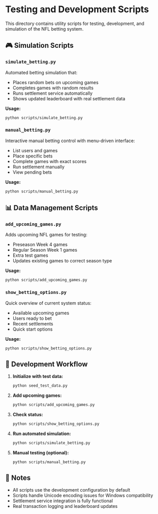 # Testing and Development Scripts

This directory contains utility scripts for testing, development, and simulation of the NFL betting system.

## 🎮 Simulation Scripts

### `simulate_betting.py`
Automated betting simulation that:
- Places random bets on upcoming games
- Completes games with random results
- Runs settlement service automatically
- Shows updated leaderboard with real settlement data

**Usage:**
```bash
python scripts/simulate_betting.py
```

### `manual_betting.py`
Interactive manual betting control with menu-driven interface:
- List users and games
- Place specific bets
- Complete games with exact scores
- Run settlement manually
- View pending bets

**Usage:**
```bash
python scripts/manual_betting.py
```

## 📊 Data Management Scripts

### `add_upcoming_games.py`
Adds upcoming NFL games for testing:
- Preseason Week 4 games
- Regular Season Week 1 games
- Extra test games
- Updates existing games to correct season type

**Usage:**
```bash
python scripts/add_upcoming_games.py
```

### `show_betting_options.py`
Quick overview of current system status:
- Available upcoming games
- Users ready to bet
- Recent settlements
- Quick start options

**Usage:**
```bash
python scripts/show_betting_options.py
```

## 🔧 Development Workflow

1. **Initialize with test data:**
   ```bash
   python seed_test_data.py
   ```

2. **Add upcoming games:**
   ```bash
   python scripts/add_upcoming_games.py
   ```

3. **Check status:**
   ```bash
   python scripts/show_betting_options.py
   ```

4. **Run automated simulation:**
   ```bash
   python scripts/simulate_betting.py
   ```

5. **Manual testing (optional):**
   ```bash
   python scripts/manual_betting.py
   ```

## 📝 Notes

- All scripts use the development configuration by default
- Scripts handle Unicode encoding issues for Windows compatibility
- Settlement service integration is fully functional
- Real transaction logging and leaderboard updates